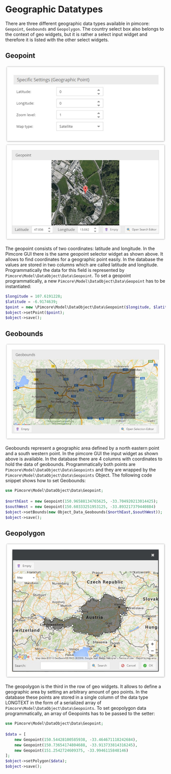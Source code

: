 # Geographic Datatypes

There are three different geographic data types available in pimcore: `Geopoint`, `Geobounds` and `Geopolygon`. 
The country select box also belongs to the context of geo widgets, but it is rather a select input widget and therefore it is 
listed with the other select widgets.


## Geopoint

![GeoPoint Config](../../../img/classes-datatypes-geo1.jpg)
![GeoPoint Field](../../../img/classes-datatypes-geo2.jpg)

The geopoint consists of two coordinates: latitude and longitude. In the Pimcore GUI there is the same geopoint selector 
widget as shown above. It allows to find coordinates for a geographic point easily. In the database the values are 
stored in two columns which are called latitude and longitude. Programmatically the data for this field is 
represented by `Pimcore\Model\DataObject\Data\Geopoint`. To set a geopoint programmatically, a new 
`Pimcore\Model\DataObject\Data\Geopoint` has to be instantiated:

```php
$longitude = 107.6191228;
$latitude = -6.9174639;
$point = new \Pimcore\Model\DataObject\Data\Geopoint($longitude, $latitude);
$object->setPoint($point);
$object->save();
```


## Geobounds

![GeoBounds Field](../../../img/classes-datatypes-geo3.jpg)

Geobounds represent a geographic area defined by a north eastern point and a south western point. In the pimcore GUI the 
input widget as shown above is available. In the database there are 4 columns with coordinates to hold the data of 
geobounds. Programmatically both points are `Pimcore\Model\DataObject\Data\Geopoints` and they are wrapped by the 
`Pimcore\Model\DataObject\Data\Geopoints` Object. The following code snippet shows how to set Geobounds:

```php
use Pimcore\Model\DataObject\Data\Geopoint;
 
$northEast = new Geopoint(150.96588134765625, -33.704920213014425);
$southWest = new Geopoint(150.60333251953125, -33.893217379440884)
$object->setBounds(new Object_Data_Geobounds($northEast,$southWest));
$object->save();
```


## Geopolygon

![GeoPolygon Field](../../../img/classes-datatypes-geo4.jpg)

The geopolygon is the third in the row of geo widgets. It allows to define a geographic area by setting an arbitrary 
amount of geo points. In the database these points are stored in a single column of the data type LONGTEXT in the 
form of a serialized array of `Pimcore\Model\DataObject\Data\Geopoints`. To set geopolygon data programmatically, an 
array of Geopoints has to be passed to the setter:

```php
use Pimcore\Model\DataObject\Data\Geopoint;
  
$data = [
    new Geopoint(150.54428100585938, -33.464671118242684),
    new Geopoint(150.73654174804688, -33.913733814316245),
    new Geopoint(151.2542724609375, -33.9946115848146)
];
$object->setPolygon($data);
$object->save();
```
